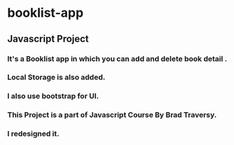 # booklist-app
## Javascript Project
### It's a Booklist app in which you can add and delete book detail .
### Local Storage is also added.
### I also use bootstrap for UI.
### This Project is a part of Javascript Course By Brad Traversy.
### I redesigned it.
